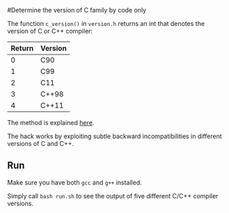 #Determine the version of C family by code only

The function `c_version()` in `version.h` returns an int that denotes the version of C or C++ compiler:

| Return | Version |
| ------ | ------- |
| 0      | C90     |
| 1      | C99     |
| 2      | C11     |
| 3      | C++98   |
| 4      | C++11   |

The method is explained [here](http://kristerw.blogspot.com/2016/07/code-behaving-differently-in-c90-c99.html). 

The hack works by exploiting subtle backward incompatibilities in different versions of C and C++. 

## Run

Make sure you have both `gcc` and `g++` installed. 

Simply call `bash run.sh` to see the output of five different C/C++ compiler versions. 
